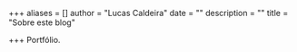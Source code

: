 +++
aliases = []
author = "Lucas Caldeira"
date = ""
description = ""
title = "Sobre este blog"

+++
Portfólio.